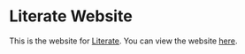 # Literate Website

This is the website for [Literate](https://github.com/zyedidia/Literate). You can view the
website [here](https://zyedidia.github.io/literate).
